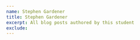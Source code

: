 ```yaml
---
name: Stephen Gardener
title: Stephen Gardener
excerpt: All blog posts authored by this student
exclude:
---
```

